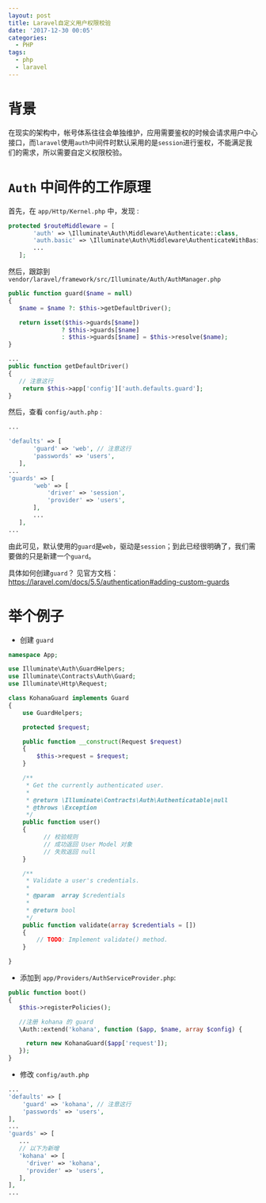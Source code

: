 ```yaml
---
layout: post
title: Laravel自定义用户权限校验
date: '2017-12-30 00:05'
categories:
  - PHP
tags:
  - php
  - laravel
---
```


# 背景

在现实的架构中，帐号体系往往会单独维护，应用需要鉴权的时候会请求用户中心接口，而`laravel`使用`auth`中间件时默认采用的是`session`进行鉴权，不能满足我们的需求，所以需要自定义权限校验。

# `Auth` 中间件的工作原理

<!-- more -->
首先，在 `app/Http/Kernel.php` 中，发现 :
``` php
protected $routeMiddleware = [
       'auth' => \Illuminate\Auth\Middleware\Authenticate::class,
       'auth.basic' => \Illuminate\Auth\Middleware\AuthenticateWithBasicAuth::class,
       ...
   ];
```
然后，跟踪到 `vendor/laravel/framework/src/Illuminate/Auth/AuthManager.php`

```PHP
public function guard($name = null)
{
   $name = $name ?: $this->getDefaultDriver();

   return isset($this->guards[$name])
               ? $this->guards[$name]
               : $this->guards[$name] = $this->resolve($name);
}

...
public function getDefaultDriver()
{
   // 注意这行
    return $this->app['config']['auth.defaults.guard'];
}
```
然后，查看 `config/auth.php` :
``` php
...

'defaults' => [
       'guard' => 'web', // 注意这行
       'passwords' => 'users',
   ],
...
'guards' => [
       'web' => [
           'driver' => 'session',
           'provider' => 'users',
       ],
       ...
   ],
...
```
由此可见，默认使用的`guard`是`web`，驱动是`session`；到此已经很明确了，我们需要做的只是新建一个`guard`。

具体如何创建`guard`？
见官方文档：https://laravel.com/docs/5.5/authentication#adding-custom-guards


# 举个例子

* 创建 `guard`

```php
namespace App;

use Illuminate\Auth\GuardHelpers;
use Illuminate\Contracts\Auth\Guard;
use Illuminate\Http\Request;

class KohanaGuard implements Guard
{
	use GuardHelpers;

	protected $request;

	public function __construct(Request $request)
	{
		$this->request = $request;
	}

	/**
	 * Get the currently authenticated user.
	 *
	 * @return \Illuminate\Contracts\Auth\Authenticatable|null
	 * @throws \Exception
	 */
	public function user()
	{
          // 校验规则
          // 成功返回 User Model 对象
          // 失败返回 null
	}

	/**
	 * Validate a user's credentials.
	 *
	 * @param  array $credentials
	 *
	 * @return bool
	 */
	public function validate(array $credentials = [])
	{
		// TODO: Implement validate() method.
	}

}

```

* 添加到 `app/Providers/AuthServiceProvider.php`:

```php
public function boot()
{
   $this->registerPolicies();

   //注册 kohana 的 guard
   \Auth::extend('kohana', function ($app, $name, array $config) {

     return new KohanaGuard($app['request']);
   });
}
```

* 修改 `config/auth.php`
```php
...
'defaults' => [
    'guard' => 'kohana', // 注意这行
    'passwords' => 'users',
],
...
'guards' => [
   ...
   // 以下为新增
   'kohana' => [
     'driver' => 'kohana',
     'provider' => 'users',
   ],
],
...
```
